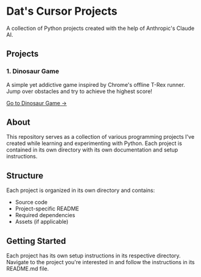 # Dat's Cursor Projects

A collection of Python projects created with the help of Anthropic's Claude AI.

## Projects

### 1. Dinosaur Game
A simple yet addictive game inspired by Chrome's offline T-Rex runner. Jump over obstacles and try to achieve the highest score!

[Go to Dinosaur Game →](./dinosaur_game)

## About

This repository serves as a collection of various programming projects I've created while learning and experimenting with Python. Each project is contained in its own directory with its own documentation and setup instructions.

## Structure

Each project is organized in its own directory and contains:
- Source code
- Project-specific README
- Required dependencies
- Assets (if applicable)

## Getting Started

Each project has its own setup instructions in its respective directory. Navigate to the project you're interested in and follow the instructions in its README.md file. 